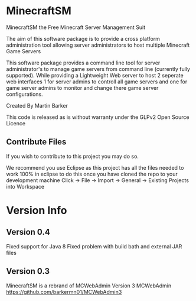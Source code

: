 MinecraftSM
===========

MinecraftSM the Free Minecraft Server Management Suit 

The aim of this software package is to provide a cross platform administration tool
allowing server administrators to host multiple Minecraft Game Servers

This software package provides a command line tool for server administrator's to manage
game servers from command line (currently fully supported). While providing a Lightweight 
Web server to host 2 seperate web interfaces 1 for server admins to controll all game servers
and one for game server admins to monitor and change there game server configurations. 

Created By Martin Barker

This code is released as is without warranty under the GLPv2 Open Source Licence  
	
Contribute Files
----------------
If you wish to contribute to this project you may do so.

We recommend you use Eclipse as this project has all the files needed to 
work 100% in eclipse to do this once you have cloned the repo to your development
machine Click -> File -> Import -> General -> Existing Projects into Workspace

Version Info
============
Version 0.4
-----------
Fixed support for Java 8
Fixed problem with build bath and external JAR files

Version 0.3
-----------
MinecraftSM is a rebrand of MCWebAdmin Version 3 MCWebAdmin https://github.com/barkermn01/MCWebAdmin3
